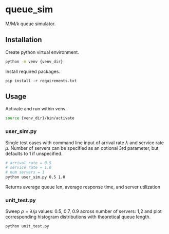 # queue_sim
M/M/k queue simulator.

## Installation
Create python virtual environment.

```bash
python -m venv {venv_dir}
```

Install required packages.
```
pip install -r requirements.txt
```

## Usage
Activate and run within venv.
```bash
source {venv_dir}/bin/activate
```

### user_sim.py
Single test cases with command line input of arrival rate $\lambda$ and service rate $\mu$. 
Number of servers can be specified as an optional 3rd parameter, but defaults to 1 if unspecified.

```bash
# arrival rate = 0.5
# service rate = 1.0
# num servers = 1
python user_sim.py 0.5 1.0
```

Returns average queue len, average response time, and server utilization

### unit_test.py
Sweep $\rho = \lambda/\mu$ values: 0.5, 0.7, 0.9 across number of servers: 1,2 and plot corresponding histogram distributions with theoretical queue length.
```bash
python unit_test.py
```
